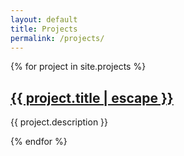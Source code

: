 ```yaml
---
layout: default
title: Projects
permalink: /projects/
---
```


{% for project in site.projects %}
  <h2><a href="{{ project.url | relative_url }}"> {{ project.title | escape }} </a></h2>
  <p>{{ project.description }}</p>
{% endfor %}